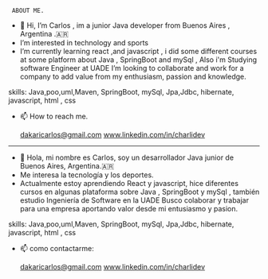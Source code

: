      ABOUT ME.

- 👋 Hi, I’m Carlos , im a junior Java developer from
     Buenos Aires , Argentina .🇦🇷
-    I’m interested in technology and sports 
-    I’m currently learning react ,and javascript , i did some different
     courses at some platform about Java , SpringBoot and mySql , Also i'm Studying software Engineer at UADE
     I’m looking to collaborate and work for a company to add value from my enthusiasm, passion and knowledge.

skills: Java,poo,uml,Maven, SpringBoot, mySql, Jpa,Jdbc, hibernate, 
        javascript, html , css

- 📫 How to reach me.

     dakaricarlos@gmail.com
     www.linkedin.com/in/charlidev

    <!---✨ thanks for visit My website ✨--->
____________________________________________________


- 👋 Hola, mi nombre es  Carlos, soy un desarrollador Java junior de
     Buenos Aires, Argentina.🇦🇷
- Me interesa la tecnología y los deportes.
- Actualmente estoy aprendiendo React y javascript, hice diferentes
     cursos en algunas plataforma sobre Java , SpringBoot y mySql , también estudio Ingeniería de Software en la UADE
     Busco colaborar y trabajar para una empresa aportando valor desde mi entusiasmo y pasion.

skills: Java,poo,uml,Maven, SpringBoot, mySql, Jpa,Jdbc, hibernate, 
        javascript, html , css

- 📫 como contactarme:

     dakaricarlos@gmail.com
     www.linkedin.com/in/charlidev


